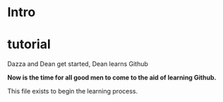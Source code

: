 # Intro

tutorial
========

Dazza and Dean get started, Dean learns Github

**Now is the time for all good men to come to the aid of learning Github.**

This file exists to begin the learning process.
